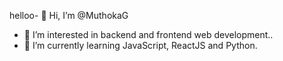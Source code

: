 helloo- 👋 Hi, I’m @MuthokaG
- 👀 I’m interested in backend and frontend web development..
- 🌱 I’m currently learning JavaScript, ReactJS and Python.
<!---
MuthokaG/MuthokaG is a ✨ special ✨ repository because its `README.md` (this file) appears on your GitHub profile.
You can click the Preview link to take a look at your changes.
--->
